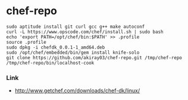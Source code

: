 chef-repo
=========

```
sudo aptitude install git curl gcc g++ make autoconf
curl -L https://www.opscode.com/chef/install.sh | sudo bash
echo 'export PATH=/opt/chef/bin:$PATH' >> .profile
source .profile
sudo dpkg -i chefdk_0.0.1-1_amd64.deb
sudo /opt/chef/embedded/bin/gem install knife-solo
git clone https://github.com/akiray03/chef-repo.git /tmp/chef-repo
/tmp/chef-repo/bin/localhost-cook
```

### Link

 - http://www.getchef.com/downloads/chef-dk/linux/
